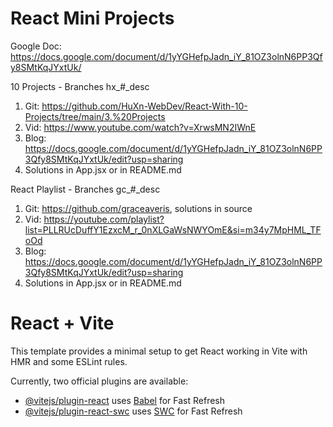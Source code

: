 # React Mini Projects
Google Doc: https://docs.google.com/document/d/1yYGHefpJadn_iY_81OZ3olnN6PP3Qfy8SMtKqJYxtUk/

10 Projects - Branches hx_#_desc
  1. Git: https://github.com/HuXn-WebDev/React-With-10-Projects/tree/main/3.%20Projects
  2. Vid: https://www.youtube.com/watch?v=XrwsMN2IWnE
  3. Blog: https://docs.google.com/document/d/1yYGHefpJadn_iY_81OZ3olnN6PP3Qfy8SMtKqJYxtUk/edit?usp=sharing
  4. Solutions in App.jsx or in README.md

React Playlist - Branches gc_#_desc
  1. Git: https://github.com/graceaveris, solutions in source
  2. Vid: https://youtube.com/playlist?list=PLLRUcDuffY1EzxcM_r_0nXLGaWsNWYOmE&si=m34y7MpHML_TFoOd
  3. Blog: https://docs.google.com/document/d/1yYGHefpJadn_iY_81OZ3olnN6PP3Qfy8SMtKqJYxtUk/edit?usp=sharing
  4. Solutions in App.jsx or in README.md

# React + Vite

This template provides a minimal setup to get React working in Vite with HMR and some ESLint rules.

Currently, two official plugins are available:

- [@vitejs/plugin-react](https://github.com/vitejs/vite-plugin-react/blob/main/packages/plugin-react/README.md) uses [Babel](https://babeljs.io/) for Fast Refresh
- [@vitejs/plugin-react-swc](https://github.com/vitejs/vite-plugin-react-swc) uses [SWC](https://swc.rs/) for Fast Refresh
